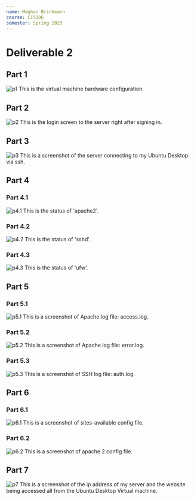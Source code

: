 ```yaml
---
name: Meghan Brinkmann
course: CIS106
semester: Spring 2023
---
```


# Deliverable 2

## Part 1
![p1](del2.1.png)
This is the virtual machine hardware configuration.<br>

## Part 2
![p2](del2.2.png)
This is the login screen to the server right after signing in.<br>

## Part 3
![p3](del2.3.png)
This is a screenshot of the server connecting to my Ubuntu Desktop via ssh.<br>

## Part 4
### Part 4.1
![p4.1](del2.4.1.png)
This is the status of 'apache2'.<br>

### Part 4.2
![p4.2](del2.4.2.png)
This is the status of 'sshd'.<br>

### Part 4.3
![p4.3](del2.4.3.png)
This is the status of 'ufw'.<br>

## Part 5
### Part 5.1
![p5.1](del2.5.1.png)
This is a screenshot of Apache log file: access.log.<br>

### Part 5.2
![p5.2](del2.5.2.png)
This is a screenshot of Apache log file: error.log.<br>

### Part 5.3
![p5.3](del2.5.3.png)
This is a screenshot of SSH log file: auth.log.<br>

## Part 6
### Part 6.1
![p6.1](del2.6.1.png)
This is a screenshot of sites-available config file.<br>

### Part 6.2
![p6.2](del2.6.2.png)
This is a screenshot of apache 2 config file.<br>

## Part 7
![p7](del2.7.png)
This is a screenshot of the ip address of my server and the website being accessed all from the Ubuntu Desktop Virtual machine.<br>